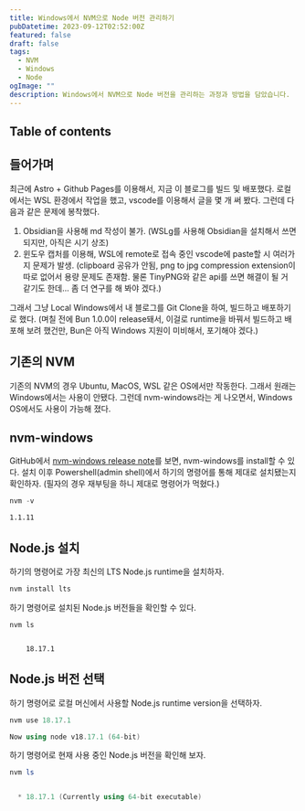 ```yaml
---
title: Windows에서 NVM으로 Node 버전 관리하기
pubDatetime: 2023-09-12T02:52:00Z
featured: false
draft: false
tags:
  - NVM
  - Windows
  - Node
ogImage: ""
description: Windows에서 NVM으로 Node 버전을 관리하는 과정과 방법을 담았습니다.
---
```


## Table of contents

## 들어가며

최근에 Astro + Github Pages를 이용해서, 지금 이 블로그를 빌드 및 배포했다. 로컬에서는 WSL 환경에서 작업을 했고, vscode를 이용해서 글을 몇 개 써 봤다. 그런데 다음과 같은 문제에 봉착했다.

1. Obsidian을 사용해 md 작성이 불가. (WSLg를 사용해 Obsidian을 설치해서 쓰면 되지만, 아직은 시기 상조)
2. 윈도우 캡처를 이용해, WSL에 remote로 접속 중인 vscode에 paste할 시 여러가지 문제가 발생. (clipboard 공유가 안됨, png to jpg compression extension이 따로 없어서 용량 문제도 존재함. 물론 TinyPNG와 같은 api를 쓰면 해결이 될 거 같기도 한데... 좀 더 연구를 해 봐야 겠다.)

그래서 그냥 Local Windows에서 내 블로그를 Git Clone을 하여, 빌드하고 배포하기로 했다. (며칠 전에 Bun 1.0.0이 release돼서, 이걸로 runtime을 바꿔서 빌드하고 배포해 보려 했건만, Bun은 아직 Windows 지원이 미비해서, 포기해야 겠다.)

## 기존의 NVM

기존의 NVM의 경우 Ubuntu, MacOS, WSL 같은 OS에서만 작동한다. 그래서 원래는 Windows에서는 사용이 안됐다. 그런데 nvm-windows라는 게 나오면서, Windows OS에서도 사용이 가능해 졌다.

## nvm-windows

GitHub에서 [nvm-windows release note](https://github.com/coreybutler/nvm-windows/releases)를 보면, nvm-windows를 install할 수 있다.
설치 이후 Powershell(admin shell)에서 하기의 명령어를 통해 제대로 설치됐는지 확인하자. (필자의 경우 재부팅을 하니 제대로 명령어가 먹혔다.)

```powershell
nvm -v
```

```powerhsell
1.1.11
```

## Node.js 설치

하기의 명령어로 가장 최신의 LTS Node.js runtime을 설치하자.

```powershell
nvm install lts
```

하기 명령어로 설치된 Node.js 버전들을 확인할 수 있다.

```powerhsell
nvm ls
```

```powerhsell

    18.17.1
```

## Node.js 버전 선택

하기 명령어로 로컬 머신에서 사용할 Node.js runtime version을 선택하자.

```powershell
nvm use 18.17.1
```

```powershell
Now using node v18.17.1 (64-bit)
```

하기 명령어로 현재 사용 중인 Node.js 버전을 확인해 보자.

```powershell
nvm ls
```

```powershell

  * 18.17.1 (Currently using 64-bit executable)
```
